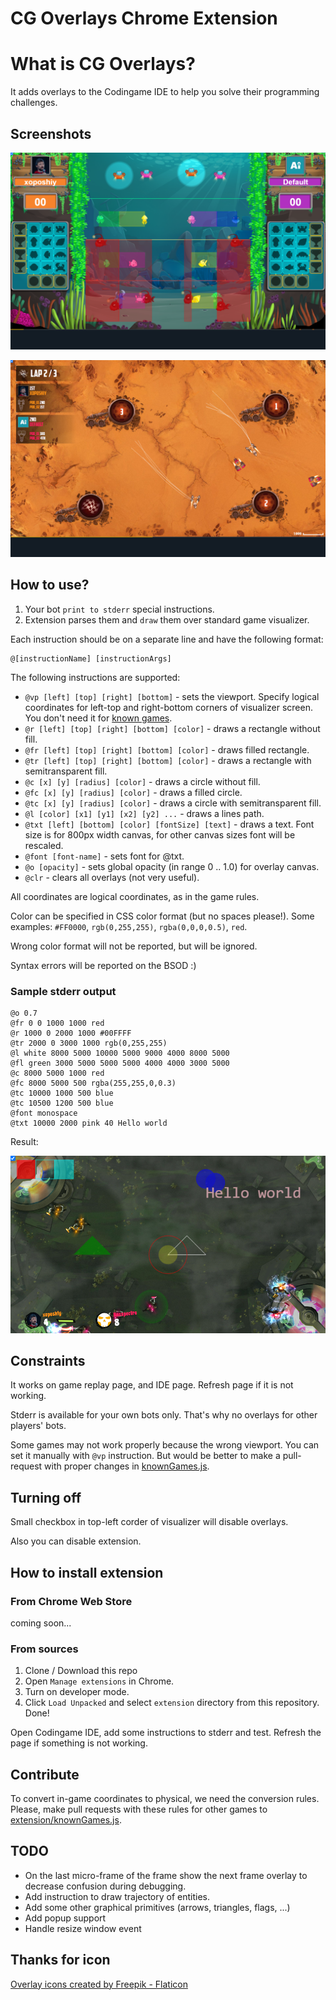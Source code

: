 # CG Overlays Chrome Extension

# What is CG Overlays?
It adds overlays to the Codingame IDE to help you solve their programming challenges.

## Screenshots

![screenshot](screenshot.png)

![screenshot2](screenshot2.png)


## How to use?

1. Your bot `print to stderr` special instructions.
2. Extension parses them and `draw` them over standard game visualizer.

Each instruction should be on a separate line and have the following format: 
```
@[instructionName] [instructionArgs]
```

The following instructions are supported:
- `@vp [left] [top] [right] [bottom]` - sets the viewport. Specify logical coordinates for left-top and right-bottom corners of visualizer screen. You don't need it for [known games](extension/knownGames.js).
- `@r [left] [top] [right] [bottom] [color]` - draws a rectangle without fill.
- `@fr [left] [top] [right] [bottom] [color]` - draws filled rectangle.
- `@tr [left] [top] [right] [bottom] [color]` - draws a rectangle with semitransparent fill.
- `@c [x] [y] [radius] [color]` - draws a circle without fill.
- `@fc [x] [y] [radius] [color]` - draws a filled circle.
- `@tc [x] [y] [radius] [color]` - draws a circle with semitransparent fill.
- `@l [color] [x1] [y1] [x2] [y2] ...` - draws a lines path.
- `@txt [left] [bottom] [color] [fontSize] [text]` - draws a text. Font size is for 800px width canvas, for other canvas sizes font will be rescaled.
- `@font [font-name]` - sets font for @txt.
- `@o [opacity]` - sets global opacity (in range 0 .. 1.0) for overlay canvas.
- `@clr` - clears all overlays (not very useful).

All coordinates are logical coordinates, as in the game rules.

Color can be specified in CSS color format (but no spaces please!). Some examples:
`#FF0000`, `rgb(0,255,255)`, `rgba(0,0,0,0.5)`, `red`.

Wrong color format will not be reported, but will be ignored.

Syntax errors will be reported on the BSOD :)

### Sample stderr output

```
@o 0.7
@fr 0 0 1000 1000 red
@r 1000 0 2000 1000 #00FFFF
@tr 2000 0 3000 1000 rgb(0,255,255)
@l white 8000 5000 10000 5000 9000 4000 8000 5000
@fl green 3000 5000 5000 5000 4000 4000 3000 5000
@c 8000 5000 1000 red
@fc 8000 5000 500 rgba(255,255,0,0.3)
@tc 10000 1000 500 blue
@tc 10500 1200 500 blue
@font monospace
@txt 10000 2000 pink 40 Hello world
```
Result:

![result](screenshot3.png)

## Constraints
It works on game replay page, and IDE page. Refresh page if it is not working.

Stderr is available for your own bots only. That's why no overlays for other players' bots.

Some games may not work properly because the wrong viewport. You can set it manually with `@vp` instruction. But would be better to make a pull-request with proper changes in [knownGames.js](https://github.com/xoposhiy/cg-overlays/blob/main/extension/knownGames.js).

## Turning off
Small checkbox in top-left corder of visualizer will disable overlays.

Also you can disable extension.

## How to install extension

### From Chrome Web Store

coming soon...

### From sources

1. Clone / Download this repo
2. Open `Manage extensions` in Chrome.
3. Turn on developer mode.
4. Click `Load Unpacked` and select `extension` directory from this repository.
Done!

Open Codingame IDE, add some instructions to stderr and test. Refresh the page if something is not working.

## Contribute

To convert in-game coordinates to physical, we need the conversion rules.
Please, make pull requests with these rules for other games to [extension/knownGames.js](extension/knownGames.js).

## TODO

* On the last micro-frame of the frame show the next frame overlay to decrease confusion during debugging.
* Add instruction to draw trajectory of entities.  
* Add some other graphical primitives (arrows, triangles, flags, ...)
* Add popup support
* Handle resize window event

## Thanks for icon

[Overlay icons created by Freepik - Flaticon](https://www.flaticon.com/free-icons/overlay)